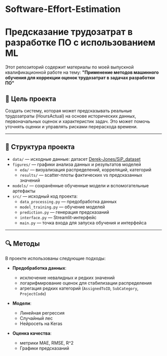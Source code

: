 # Software-Effort-Estimation
# Предсказание трудозатрат в разработке ПО с использованием ML

Этот репозиторий содержит материалы по моей выпускной квалификационной работе на тему:
**"Применение методов машинного обучения для коррекции оценок трудозатрат в задачах разработки ПО"**

## 🧠 Цель проекта

Создать систему, которая может предсказывать реальные трудозатраты (HoursActual) на основе исторических данных, первоначальных оценок и характеристик задач. Это может помочь уточнять оценки и управлять рисками перерасхода времени.

---

## 📂 Структура проекта

- `data/` — исходные данные: датасет [Derek-Jones/SiP_dataset](https://github.com/Derek-Jones/SiP_dataset)
- `figures/` — графики анализа данных и результатов моделей
  - `eda/` — визуализация распределений, корреляций, категорий
  - `results/` — scatter-плоты фактических vs предсказанных значений
- `models/` — сохранённые обученные модели и вспомогательные артефакты
- `src/` — исходный код проекта:
  - `data_processing.py` — предобработка данных
  - `model_training.py` — обучение моделей
  - `prediction.py` — генерация предсказаний
  - `interface.py` — Streamlit-интерфейс
  - `main.py` — точка входа для запуска обучения и интерфейса

---

## 🔍 Методы

В проекте использованы следующие подходы:

- **Предобработка данных**:
  - исключение невалидных и редких значений
  - логарифмирование оценок для стабилизации распределения
  - агрегация редких категорий (`AssignedToID`, `SubCategory`, `ProjectCode`)

- **Модели**:
  - Линейная регрессия
  - Случайный лес
  - Нейросеть на Keras

- **Оценка качества**:
  - метрики MAE, RMSE, R^2
  - Графики предсказаний
